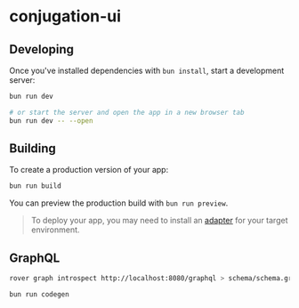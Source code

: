 # conjugation-ui

## Developing

Once you've installed dependencies with `bun install`, start a development server:

```bash
bun run dev

# or start the server and open the app in a new browser tab
bun run dev -- --open
```

## Building

To create a production version of your app:

```bash
bun run build
```

You can preview the production build with `bun run preview`.

> To deploy your app, you may need to install an [adapter](https://kit.svelte.dev/docs/adapters) for your target environment.

## GraphQL

```sh
rover graph introspect http://localhost:8080/graphql > schema/schema.graphql
```

```sh
bun run codegen
```
